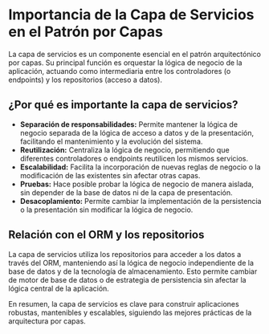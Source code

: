 # Importancia de la Capa de Servicios en el Patrón por Capas

La capa de servicios es un componente esencial en el patrón arquitectónico por capas. Su principal función es orquestar la lógica de negocio de la aplicación, actuando como intermediaria entre los controladores (o endpoints) y los repositorios (acceso a datos).

## ¿Por qué es importante la capa de servicios?

- **Separación de responsabilidades:** Permite mantener la lógica de negocio separada de la lógica de acceso a datos y de la presentación, facilitando el mantenimiento y la evolución del sistema.
- **Reutilización:** Centraliza la lógica de negocio, permitiendo que diferentes controladores o endpoints reutilicen los mismos servicios.
- **Escalabilidad:** Facilita la incorporación de nuevas reglas de negocio o la modificación de las existentes sin afectar otras capas.
- **Pruebas:** Hace posible probar la lógica de negocio de manera aislada, sin depender de la base de datos ni de la capa de presentación.
- **Desacoplamiento:** Permite cambiar la implementación de la persistencia o la presentación sin modificar la lógica de negocio.

## Relación con el ORM y los repositorios
La capa de servicios utiliza los repositorios para acceder a los datos a través del ORM, manteniendo así la lógica de negocio independiente de la base de datos y de la tecnología de almacenamiento. Esto permite cambiar de motor de base de datos o de estrategia de persistencia sin afectar la lógica central de la aplicación.

En resumen, la capa de servicios es clave para construir aplicaciones robustas, mantenibles y escalables, siguiendo las mejores prácticas de la arquitectura por capas.